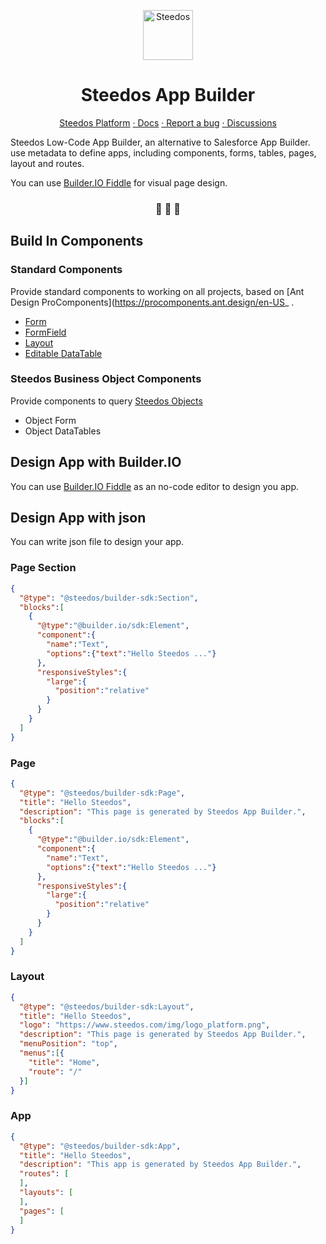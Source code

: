 <p align="center">
  <a href="https://www.steedos.org">
    <img alt="Steedos" src="https://steedos.github.io/assets/logo.png" width="80" />
  </a>
</p>
<h1 align="center">
  Steedos App Builder 
</h1>

<p align="center">
<a href="https://github.com/steedos/steedos-platform/">Steedos Platform</a>
<a href="http://www.steedos.org/docs/overview"> · Docs</a>
<a href="https://github.com/steedos/steedos-platform/issues/"> · Report a bug</a>
<a href="https://github.com/steedos/steedos-platform/discussions"> · Discussions</a>
</p>

<p align="center">

Steedos Low-Code App Builder, an alternative to Salesforce App Builder. use metadata to define apps, including components, forms, tables, pages, layout and routes. 

You can use [Builder.IO Fiddle](https://builder.io/fiddle) for visual page design.

<h3 align="center">
 🤖 🎨 🚀
</h3>


## Build In Components

### Standard Components

Provide standard components to working on all projects, based on [Ant Design ProComponents](https://procomponents.ant.design/en-US_ .

- [Form](https://procomponents.ant.design/en-US/components/form) 
- [FormField](https://procomponents.ant.design/en-US/components/field-set)
- [Layout](https://procomponents.ant.design/en-US/components/layout)
- [Editable DataTable](https://procomponents.ant.design/en-US/components/editable-table)

### Steedos Business Object Components

Provide components to query [Steedos Objects](https://github.com/steedos/steedos-platform)

- Object Form
- Object DataTables

## Design App with Builder.IO

You can use [Builder.IO Fiddle](https://builder.io/fiddle) as an no-code editor to design you app.

## Design App with json

You can write json file to design your app.

### Page Section

```json
{
  "@type": "@steedos/builder-sdk:Section",
  "blocks":[
    {
      "@type":"@builder.io/sdk:Element",
      "component":{
        "name":"Text",
        "options":{"text":"Hello Steedos ..."}
      },
      "responsiveStyles":{
        "large":{
          "position":"relative"
        }
      }
    }
  ]
}
```


### Page

```json
{
  "@type": "@steedos/builder-sdk:Page",
  "title": "Hello Steedos",
  "description": "This page is generated by Steedos App Builder.",
  "blocks":[
    {
      "@type":"@builder.io/sdk:Element",
      "component":{
        "name":"Text",
        "options":{"text":"Hello Steedos ..."}
      },
      "responsiveStyles":{
        "large":{
          "position":"relative"
        }
      }
    }
  ]
}
```

### Layout

```json
{
  "@type": "@steedos/builder-sdk:Layout",
  "title": "Hello Steedos",
  "logo": "https://www.steedos.com/img/logo_platform.png",
  "description": "This page is generated by Steedos App Builder.",
  "menuPosition": "top",
  "menus":[{
    "title": "Home",
    "route": "/"
  }]
}
```

### App

```json
{
  "@type": "@steedos/builder-sdk:App",
  "title": "Hello Steedos",
  "description": "This app is generated by Steedos App Builder.",
  "routes": [
  ],
  "layouts": [
  ],
  "pages": [
  ]
}
```
